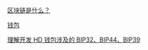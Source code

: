 
[区块链是什么？](https://www.jianshu.com/p/39ea93f6b0cc)

[钱包](https://www.jianshu.com/p/462470de960f)

[理解开发 HD 钱包涉及的 BIP32、BIP44、BIP39](https://learnblockchain.cn/2018/09/28/hdwallet/)

